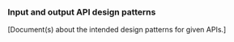 ### Input and output API design patterns

[Document(s) about the intended design patterns for given APIs.]
